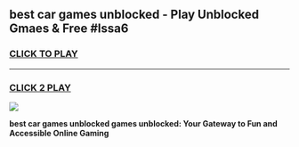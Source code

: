 
## best car games unblocked - Play Unblocked Gmaes & Free #lssa6
<h3>
<a href="https://premium.freeplayer.one?title=best_car_games_unblocked&ref=01M">CLICK TO PLAY</a></h3>
<hr>

<h3>
<a href="https://premium.freeplayer.one?title=best_car_games_unblocked&ref=01M">CLICK 2 PLAY</a>
  
</h3>

<a href="https://premium.freeplayer.one?title=best_car_games_unblocked&ref=01M"><img src="https://clearcache.store/games.png"></a>


**best car games unblocked games unblocked: Your Gateway to Fun and Accessible Online Gaming**
